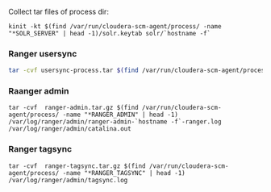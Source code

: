 Collect tar files of process dir:

```
kinit -kt $(find /var/run/cloudera-scm-agent/process/ -name "*SOLR_SERVER" | head -1)/solr.keytab solr/`hostname -f`
```

### Ranger usersync
```bash
tar -cvf usersync-process.tar $(find /var/run/cloudera-scm-agent/process/ -name "*RANGER_USERSYNC" | head -1)
```

### Raanger admin
```
tar -cvf  ranger-admin.tar.gz $(find /var/run/cloudera-scm-agent/process/ -name "*RANGER_ADMIN" | head -1) /var/log/ranger/admin/ranger-admin-`hostname -f`-ranger.log /var/log/ranger/admin/catalina.out
```

### Ranger tagsync
```
tar -cvf  ranger-tagsync.tar.gz $(find /var/run/cloudera-scm-agent/process/ -name "*RANGER_TAGSYNC" | head -1) /var/log/ranger/admin/tagsync.log
```
